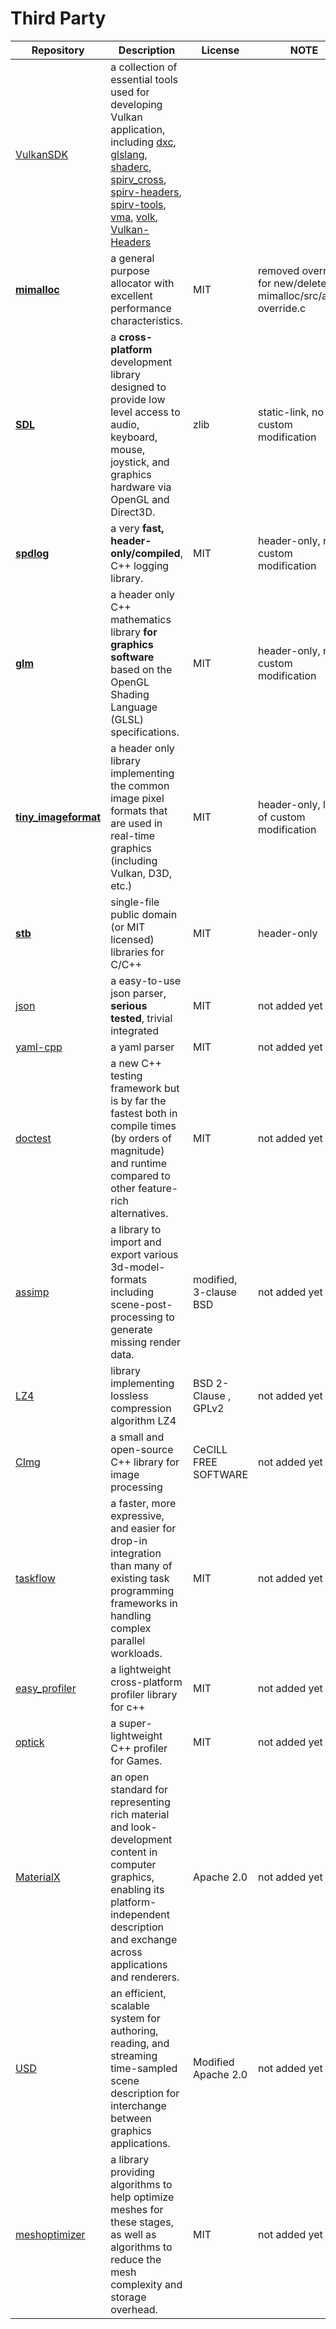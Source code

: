 # Third Party

|Repository|Description|License|NOTE|
|---|---|---|---|
| [VulkanSDK](https://www.lunarg.com/vulkan-sdk/)| a collection of essential tools used for developing Vulkan application, including [dxc](https://github.com/microsoft/DirectXShaderCompiler), [glslang](https://github.com/KhronosGroup/glslang), [shaderc](https://github.com/google/shaderc), [spirv_cross](https://github.com/KhronosGroup/SPIRV-Cross), [spirv-headers](https://github.com/KhronosGroup/SPIRV-Headers), [spirv-tools](https://github.com/KhronosGroup/SPIRV-Tools), [vma](https://github.com/GPUOpen-LibrariesAndSDKs/VulkanMemoryAllocator), [volk](https://github.com/zeux/volk),  [Vulkan-Headers](https://github.com/KhronosGroup/Vulkan-Headers) |  | |
| [**mimalloc**](https://github.com/microsoft/mimalloc)| a general purpose allocator with excellent performance characteristics. |MIT  | removed override for new/delete, see mimalloc/src/alloc-override.c|
|[**SDL**](https://github.com/libsdl-org/SDL)| a **cross-platform** development library designed to provide low level access to audio, keyboard, mouse, joystick, and graphics hardware via OpenGL and Direct3D.|zlib | static-link, no custom modification |
| [**spdlog**](https://github.com/gabime/spdlog)| a very **fast, header-only/compiled**, C++ logging library.| MIT  |header-only, no custom modification|
|[**glm**](https://github.com/g-truc/glm)| a header only C++ mathematics library **for graphics software** based on the OpenGL Shading Language (GLSL) specifications. | MIT  |header-only, no custom modification |
|[**tiny_imageformat**](https://github.com/DeanoC/tiny_imageformat)| a header only library implementing the common image pixel formats that are used in real-time graphics (including Vulkan, D3D, etc.) |MIT  | header-only, lots of custom modification |
|**[stb](https://github.com/nothings/stb)** | single-file public domain (or MIT licensed) libraries for C/C++ |  MIT  | header-only |
|[json](https://github.com/nlohmann/json) | a easy-to-use json parser, **serious tested**, trivial integrated | MIT  | not added yet| 
|[yaml-cpp](https://github.com/jbeder/yaml-cpp) | a yaml parser |  MIT  | not added yet|
|[doctest](https://github.com/doctest/doctest) | a new C++ testing framework but is by far the fastest both in compile times (by orders of magnitude) and runtime compared to other feature-rich alternatives. |  MIT  | not added yet| 
|[assimp](https://github.com/assimp/assimp) | a library to import and export various 3d-model-formats including scene-post-processing to generate missing render data. | modified, 3-clause BSD | not added yet|
|[LZ4](https://github.com/lz4/lz4) | library implementing lossless compression algorithm LZ4   | BSD 2-Clause , GPLv2  | not added yet|
|[CImg](https://github.com/GreycLab/CImg) | a small and open-source C++ library for image processing |   CeCILL FREE SOFTWARE  | not added yet|
|[taskflow](https://github.com/taskflow/taskflow) | a faster, more expressive, and easier for drop-in integration than many of existing task programming frameworks in handling complex parallel workloads.| MIT  | not added yet|
|[easy_profiler](https://github.com/yse/easy_profiler) | a lightweight cross-platform profiler library for c++ |   MIT  | not added yet|
|[optick](https://github.com/bombomby/optick) | a super-lightweight C++ profiler for Games.   | MIT  | not added yet|
|[MaterialX](https://github.com/AcademySoftwareFoundation/MaterialX) |  an open standard for representing rich material and look-development content in computer graphics, enabling its platform-independent description and exchange across applications and renderers. |   Apache 2.0  | not added yet|
|[USD](https://github.com/PixarAnimationStudios/USD) | an efficient, scalable system for authoring, reading, and streaming time-sampled scene description for interchange between graphics applications. |   Modified Apache 2.0  | not added yet|
|[meshoptimizer](https://github.com/zeux/meshoptimizer) |  a library providing algorithms to help optimize meshes for these stages, as well as algorithms to reduce the mesh complexity and storage overhead. |  MIT  | not added yet|
